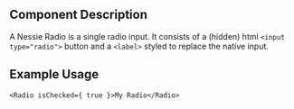 Component Description
---------------------

A Nessie Radio is a single radio input. It consists of a (hidden) html `<input type="radio">` button and a `<label>` styled to replace the native input.


Example Usage
-------------

    <Radio isChecked={ true }>My Radio</Radio>
